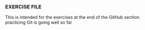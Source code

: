 ### EXERCISE FILE

This is intended for the exercises at the end of the GitHub section.
practicing Git is going well so far
